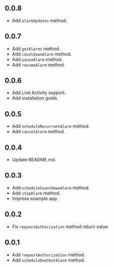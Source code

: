 ## 0.0.8
* Add `alarmUpdates` method.

## 0.0.7
* Add `getAlarms` method.
* Add `countdownAlarm` method.
* Add `pauseAlarm` method.
* Add `resumeAlarm` method.

## 0.0.6
* Add Live Activity support.
* Add installation guide.

## 0.0.5
* Add `scheduleRecurrentAlarm` method.
* Add `cancelAlarm` method.

## 0.0.4
* Update README.md.

## 0.0.3
* Add `scheduleCountdownAlarm` method.
* Add `stopAlarm` method.
* Improve example app.

## 0.0.2
* Fix `requestAuthorization` method return value.

## 0.0.1
* Add `requestAuthorization` method.
* Add `scheduleOneShotAlarm` method.